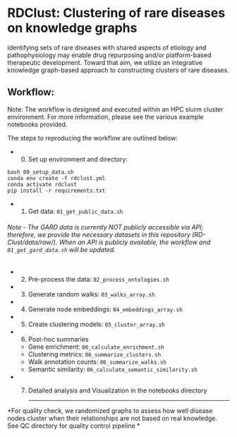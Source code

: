 # RDClust: Clustering of rare diseases on knowledge graphs

Identifying sets of rare diseases with shared aspects of etiology and pathophysiology may enable drug repurposing and/or platform-based therapeutic development. Toward that aim, we utilize an integrative knowledge graph-based approach to constructing clusters of rare diseases. 

## Workflow:

Note: The workflow is designed and executed within an HPC slurm cluster environment. 
For more information, please see the various example notebooks provided. 

The steps to reproducing the workflow are outlined below:

- 0) Set up environment and directory: 
```
bash 00_setup_data.sh
conda env create -f rdclust.yml
conda activate rdclust
pip install -r requirements.txt
```
- 1) Get data: ```01_get_public_data.sh```
###### Note - The GARD data is currently NOT publicly accessible via API; therefore, we provide the necessary datasets in this repository (RD-Clust/data/raw/). When an API is publicly available, the workflow and ```01_get_gard_data.sh``` will be updated.
- 2) Pre-process the data: ```02_process_ontologies.sh```
- 3) Generate random walks: ```03_walks_array.sh```
- 4) Generate node embeddings: ```04_embeddings_array.sh```
- 5) Create clustering models: ```05_cluster_array.sh```
- 6) Post-hoc summaries 
    - Gene enrichment: ```06_calculate_enrichment.sh```
    - Clustering metrics: ```06_summarize_clusters.sh```
    - Walk annotation counts: ```06_summarize_walks.sh```
    - Semantic similarity: ```06_calculate_semantic_similarity.sh```
- 7) Detailed analysis and Visualization in the notebooks directory
 
     ______________
     
*For quality check, we randomized graphs to assess how well disease nodes cluster when their relationships are not based on real knowledge. See QC directory for quality control pipeline *
